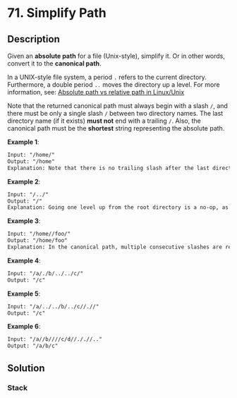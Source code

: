 # 71. Simplify Path

## Description

Given an **absolute path** for a file (Unix-style), simplify it. Or in other words, convert it to the **canonical path**.

In a UNIX-style file system, a period `.` refers to the current directory. Furthermore, a double period `..` moves the directory up a level. For more information, see: [Absolute path vs relative path in Linux/Unix](https://www.linuxnix.com/abslute-path-vs-relative-path-in-linuxunix/)

Note that the returned canonical path must always begin with a slash `/`, and there must be only a single slash `/` between two directory names. The last directory name (if it exists) **must not** end with a trailing `/`. Also, the canonical path must be the **shortest** string representing the absolute path.

**Example 1**:

```txt
Input: "/home/"
Output: "/home"
Explanation: Note that there is no trailing slash after the last directory name.
```

**Example 2**:

```txt
Input: "/../"
Output: "/"
Explanation: Going one level up from the root directory is a no-op, as the root level is the highest level you can go.
```

**Example 3**:

```txt
Input: "/home//foo/"
Output: "/home/foo"
Explanation: In the canonical path, multiple consecutive slashes are replaced by a single one.
```

**Example 4**:

```txt
Input: "/a/./b/../../c/"
Output: "/c"
```

**Example 5**:

```txt
Input: "/a/../../b/../c//.//"
Output: "/c"
```

**Example 6**:

```txt
Input: "/a//b////c/d//././/.."
Output: "/a/b/c"
```

## Solution

### Stack

